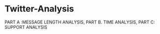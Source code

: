 # Twitter-Analysis
PART A :MESSAGE LENGTH ANALYSIS, PART B. TIME ANALYSIS, PART C: SUPPORT ANALYSIS
